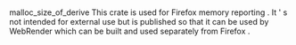 #
malloc_size_of_derive
This
crate
is
used
for
Firefox
memory
reporting
.
It
'
s
not
intended
for
external
use
but
is
published
so
that
it
can
be
used
by
WebRender
which
can
be
built
and
used
separately
from
Firefox
.
